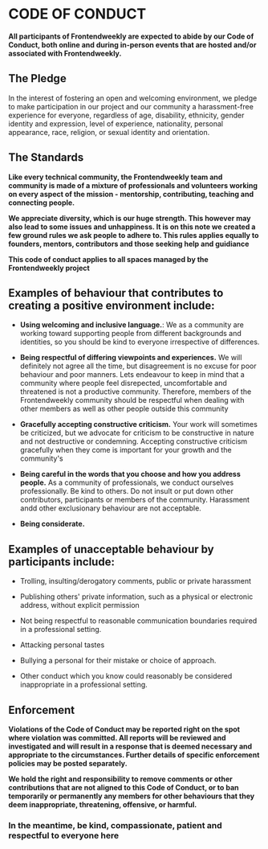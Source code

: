 # **CODE OF CONDUCT**


**All participants of Frontendweekly are expected to abide by our Code of Conduct, both online and during in-person events that are hosted and/or associated with Frontendweekly.**

## **The Pledge**

In the interest of fostering an open and welcoming environment, we pledge to make participation in our project and our community a harassment-free experience for everyone, regardless of age, disability, ethnicity, gender identity and expression, level of experience, nationality, personal appearance, race, religion, or sexual identity and orientation.


## **The Standards**

**Like every technical community, the Frontendweekly team and community is made of a mixture of professionals and volunteers working on every aspect of the mission - mentorship, contributing, teaching and connecting people.**

**We appreciate diversity, which is our huge strength. This however may also lead to some issues and unhappiness. It is on this note we created a few ground rules we ask people to adhere to. This rules applies equally to founders, mentors, contributors and those seeking help and guidiance**

**This code of conduct applies to all spaces managed by the Frontendweekly project**

## **Examples of behaviour that contributes to creating a positive environment include:**

* **Using welcoming and inclusive language.**: We as a community are working toward supporting people from different backgrounds and identities, so you should be kind to everyone irrespective of differences.

* **Being respectful of differing viewpoints and experiences.** We will definitely not agree all the time, but disagreement is no excuse for poor behaviour and poor manners. Lets endeavour to keep in mind that a community where people feel disrepected, uncomfortable and threatened is not a productive community. Therefore, members of the Frontendweekly community should be respectful when dealing with other members as well as other people outside this community

* **Gracefully accepting constructive criticism.** Your work will sometimes be criticized, but we advocate for criticism to be constructive in nature and not destructive or condemning. Accepting constructive criticism gracefully when they come is important for your growth and the community's

* **Being careful in the words that you choose and  how you       address people.** As a community of professionals, we conduct ourselves professionally. Be kind to others. Do not insult or put down other contributors, participants or members of the community. Harassment andd other exclusionary behaviour are not acceptable.

* **Being considerate.**


## **Examples of unacceptable behaviour by participants include:**

* Trolling, insulting/derogatory comments, public or private harassment

* Publishing others' private information, such as a physical or electronic address, without explicit permission

* Not being respectful to reasonable communication boundaries required in a professional setting.

* Attacking personal tastes

* Bullying a personal for their mistake or choice of approach.

* Other conduct which you know could reasonably be considered inappropriate in a professional setting.


## **Enforcement**

**Violations of the Code of Conduct may be reported right on the spot where violation was committed. All reports will be reviewed and investigated and will result in a response that is deemed necessary and appropriate to the circumstances. Further details of specific enforcement policies may be posted separately.**

**We hold the right and responsibility to remove comments or other contributions that are not aligned to this Code of Conduct, or to ban temporarily or permanently any members for other behaviours that they deem inappropriate, threatening, offensive, or harmful.**

### **In the meantime, be kind, compassionate, patient and respectful to everyone here**

